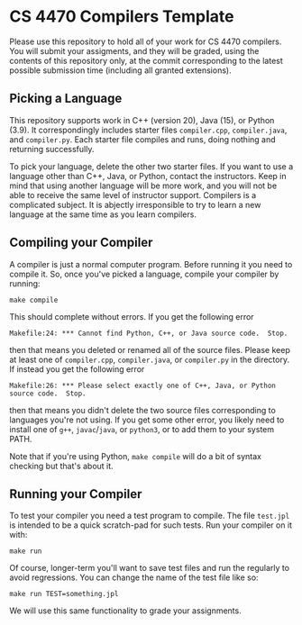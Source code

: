 CS 4470 Compilers Template
==========================

Please use this repository to hold all of your work for CS 4470
compilers. You will submit your assigments, and they will be graded,
using the contents of this repository only, at the commit
corresponding to the latest possible submission time (including
all granted extensions).

Picking a Language
------------------

This repository supports work in C++ (version 20), Java (15), or
Python (3.9). It correspondingly includes starter files
`compiler.cpp`, `compiler.java`, and `compiler.py`. Each starter file
compiles and runs, doing nothing and returning successfully.

To pick your language, delete the other two starter files. If you want
to use a language other than C++, Java, or Python, contact the
instructors. Keep in mind that using another language will be more
work, and you will not be able to receive the same level of instructor
support. Compilers is a complicated subject. It is abjectly
irresponsible to try to learn a new language at the same time as you
learn compilers.

Compiling your Compiler
-----------------------

A compiler is just a normal computer program. Before running it you
need to compile it. So, once you've picked a language, compile your
compiler by running:

    make compile

This should complete without errors. If you get the following error

    Makefile:24: *** Cannot find Python, C++, or Java source code.  Stop.

then that means you deleted or renamed all of the source files. Please
keep at least one of `compiler.cpp`, `compiler.java`, or `compiler.py`
in the directory. If instead you get the following error

    Makefile:26: *** Please select exactly one of C++, Java, or Python source code.  Stop.

then that means you didn't delete the two source files corresponding
to languages you're not using. If you get some other error, you likely
need to install one of `g++`, `javac`/`java`, or `python3`, or to add
them to your system PATH.

Note that if you're using Python, `make compile` will do a bit of
syntax checking but that's about it.

Running your Compiler
---------------------

To test your compiler you need a test program to compile. The file
`test.jpl` is intended to be a quick scratch-pad for such tests. Run
your compiler on it with:

    make run

Of course, longer-term you'll want to save test files and run the
regularly to avoid regressions. You can change the name of the test
file like so:

    make run TEST=something.jpl

We will use this same functionality to grade your assignments.
